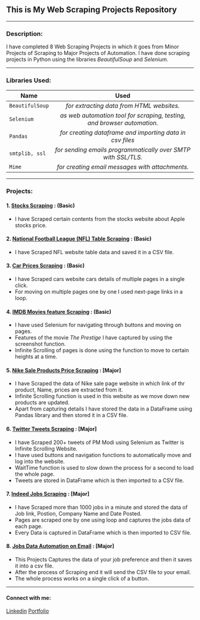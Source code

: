 ## This is My Web Scraping Projects Repository
---
### **Description:** 
I have completed 8 Web Scraping Projects in which it goes from Minor Projects of Scraping to Major Projects of Automation. I have done scraping projects in Python using the libraries *BeautifulSoup* and *Selenium*.
***
### **Libraries Used:**

| Name       |  Used         | 
| ------------- |:-------------:|
| `BeautifulSoup` |  *for extracting data from HTML websites.* |
| `Selenium`      |    *as web automation tool for scraping, testing, and browser automation.*   |
| `Pandas`        |  *for creating dataframe and importing data in csv files*    | 
| `smtplib, ssl`  |  *for sending emails programmatically over SMTP with SSL/TLS.*       |
| `Mime`          |     *for creating email messages with attachments.*     |
___
### **Projects:**
#### 1. [Stocks Scraping](Jupyter%20Files/Project1_Stocks_Scraping.ipynb) : (Basic)
   * I have Scraped certain contents from the stocks website about Apple stocks price.
#### 2. [National Football League (NFL) Table Scraping](Jupyter%20Files/Project2_Football_League_(NFL)_Scraping.ipynb) : (Basic)
   * I have Scraped NFL website table data and saved it in a CSV file.
#### 3. [Car Prices Scraping](Jupyter%20Files/Project3_Car_Prices_Scraping.ipynb) : (Basic)
   * I have Scraped cars website cars details of multiple pages in a single click.
   * For moving on multiple pages one by one I used next-page links in a loop.
#### 4. [IMDB Movies feature Scraping](Jupyter%20Files/Project4_IMDB_Ratings_by_Selenium.ipynb) : (Basic)
   * I have used Selenium for navigating through buttons and moving on pages.
   * Features of the movie *The Prestige* I have captured by using the screenshot function.
   * Infinite Scrolling of pages is done using the function to move to certain heights at a time.
#### 5. [Nike Sale Products Price Scraping](Jupyter%20Files/Project5_Nike%20Sale%20Product%20Prices_Scraping.ipynb) : [Major]
   * I have Scraped the data of Nike sale page website in which link of thr product, Name, prices are extracted from it.
   * Infinite Scrolling function is used in this website as we move down new products are updated.
   * Apart from capturing details I have stored the data in a DataFrame using Pandas library and then stored it in a CSV file.
#### 6. [Twitter Tweets Scraping](Jupyter%20Files/Project6_Twitter%20Tweets_Scraping.ipynb) : [Major]
   * I have Scraped 200+ tweets of PM Modi using Selenium as Twitter is Infinite Scrolling Website.
   * I have used buttons and navigation functions to automatically move and log into the website.
   * WaitTime function is used to slow down the process for a second to load the whole page.
   * Tweets are stored in DataFrame which is then imported to a CSV file.
#### 7. [Indeed Jobs Scraping](Jupyter%20Files/Project7_IndeedJobs_Scraping.ipynb) : [Major]
   * I have Scraped more than 1000 jobs in a minute and stored the data of Job link, Postion, Company Name and Date Posted.
   * Pages are scraped one by one using loop and captures the jobs data of each page.
   * Every Data is captured in DataFrame which is then imported to CSV file.
#### 8. [Jobs Data Automation on Email](Jupyter%20Files/Project8_Indeed%20Jobs%20Automation%20on%20Email.ipynb) : [Major]
   * This Projects Captures the data of your job preference and then it saves it into a csv file.
   * After the process of Scraping end it will send the CSV file to your email.
   * The whole process works on a single click of a button.
---
#### Connect with me: 
[Linkedin](https://www.linkedin.com/in/sauravsinghhhh/) [Portfolio](https://saurav2021c.github.io/Portfolio-project/)


